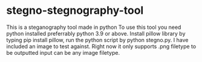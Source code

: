 # stegno-stegnography-tool
This is a steganography tool made in python
To use this tool you need python installed preferrably python 3.9 or above.
 Install pillow library by typing pip install pillow, 
 run the python script by python stegno.py.
 I have included an image to test against.
 Right now it only supports .png filetype to be outputted input can be any image filetype.
